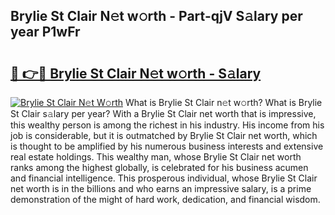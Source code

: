 ## Brylie St Clair N𝚎t w𝚘rth - Part-qjV S𝚊lary per year P1wFr

# <h2><a href="http://gc3p3li.nevu.top/?p=Brylie+St+Clair">🔗 👉🔴 Brylie St Clair N𝚎t w𝚘rth - S𝚊lary</a></h2>

[![Brylie St Clair N𝚎t W𝚘rth](https://i.imgur.com/Oavwk0R.jpeg)](http://gc3p3li.nevu.top/?p=Brylie+St+Clair)
What is Brylie St Clair n𝚎t w𝚘rth? What is Brylie St Clair s𝚊lary per year?
With a Brylie St Clair net worth that is impressive, this wealthy person is among the richest in his industry. His income from his job is considerable, but it is outmatched by Brylie St Clair net worth, which is thought to be amplified by his numerous business interests and extensive real estate holdings. This wealthy man, whose Brylie St Clair net worth ranks among the highest globally, is celebrated for his business acumen and financial intelligence. This prosperous individual, whose Brylie St Clair net worth is in the billions and who earns an impressive salary, is a prime demonstration of the might of hard work, dedication, and financial wisdom.
